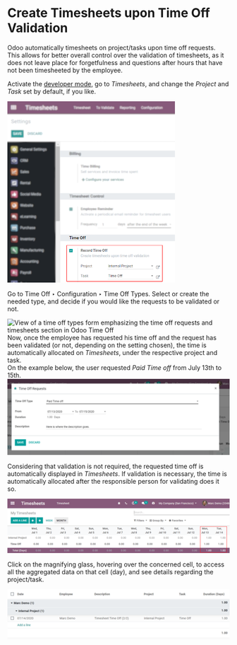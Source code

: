 # Create Timesheets upon Time Off Validation

Odoo automatically timesheets on project/tasks upon time off requests. This allows for better
overall control over the validation of timesheets, as it does not leave place for forgetfulness
and questions after hours that have not been timesheeted by the employee.

Activate the [developer mode](../../../general/developer_mode.md#developer-mode), go to *Timesheets*, and change the *Project*
and *Task* set by default, if you like.

![View of Timesheets setting enabling the feature record time off in Odoo Timesheets](../../../../.gitbook/assets/record_time_off.png)

Go to Time Off ‣ Configuration ‣ Time Off Types. Select or create the
needed type, and decide if you would like the requests to be validated or not.

![View of a time off types form emphasizing the time off requests and timesheets section in
Odoo Time Off](../../../../.gitbook/assets/time_off_types.png)
Now, once the employee has requested his time off and the request has been validated (or not,
depending on the setting chosen), the time is automatically allocated on *Timesheets*, under the
respective project and task.
<br/>
On the example below, the user requested *Paid Time off* from July 13th to 15th.
<br/>
![View of the time off request form in Odoo Time Off](../../../../.gitbook/assets/time_off_request.png)

Considering that validation is not required, the requested time off is automatically displayed in
*Timesheets*. If validation is necessary, the time is automatically allocated after the responsible
person for validating does it so.

![Video of timesheets emphasizing the requested time off from the employee in Odoo Timesheets](../../../../.gitbook/assets/timesheets.png)

Click on the magnifying glass, hovering over the concerned cell, to access all the aggregated data
on that cell (day), and see details regarding the project/task.

![View of the details of a project/task in Odoo Timeheets](../../../../.gitbook/assets/timesheet_description.png)
